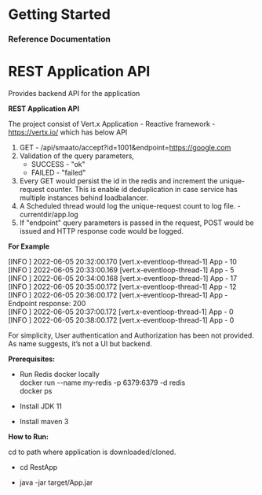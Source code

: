 # Getting Started

### Reference Documentation
# REST Application API
Provides backend API for the application

**REST Application API**

The project consist of Vert.x Application - Reactive framework -https://vertx.io/ which has below API 
1. GET - /api/smaato/accept?id=1001&endpoint=https://google.com
2. Validation of the query parameters,
    - SUCCESS - "ok"
    - FAILED - "failed"
3. Every GET would persist the id in the redis and increment the unique-request counter. 
   This is enable id deduplication in case service has multiple instances  behind loadbalancer.  
4. A Scheduled thread would log the unique-request count to log file. - currentdir/app.log
5. If "endpoint" query parameters is passed in the request, POST would be issued and HTTP response code would be logged.

**For Example**

[INFO ] 2022-06-05 20:32:00.170 [vert.x-eventloop-thread-1] App - 10 \
[INFO ] 2022-06-05 20:33:00.169 [vert.x-eventloop-thread-1] App - 5 \
[INFO ] 2022-06-05 20:34:00.168 [vert.x-eventloop-thread-1] App - 17 \
[INFO ] 2022-06-05 20:35:00.172 [vert.x-eventloop-thread-1] App - 12 \
[INFO ] 2022-06-05 20:36:00.172 [vert.x-eventloop-thread-1] App - Endpoint response: 200 \
[INFO ] 2022-06-05 20:37:00.172 [vert.x-eventloop-thread-1] App - 0 \
[INFO ] 2022-06-05 20:38:00.172 [vert.x-eventloop-thread-1] App - 0 

For simplicity, User authentication and Authorization has been not
provided. As name suggests, it’s not a UI but backend.


**Prerequisites:**
-   Run Redis docker locally \
    docker run --name my-redis -p 6379:6379 -d redis \
    docker ps
    
-   Install JDK 11

-   Install maven 3 

**How to Run:**

cd to path where application is downloaded/cloned.

-   cd RestApp

-   java -jar target/App.jar

